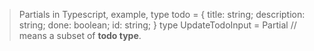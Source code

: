 > Partials in Typescript,
> example,
>   type todo = {
> 	  title: string;
> 	  description: string;
> 	  done: boolean;
> 	  id: string;
>   }
>   type UpdateTodoInput = Partial<Todo>   // means a subset of **todo type**. 
